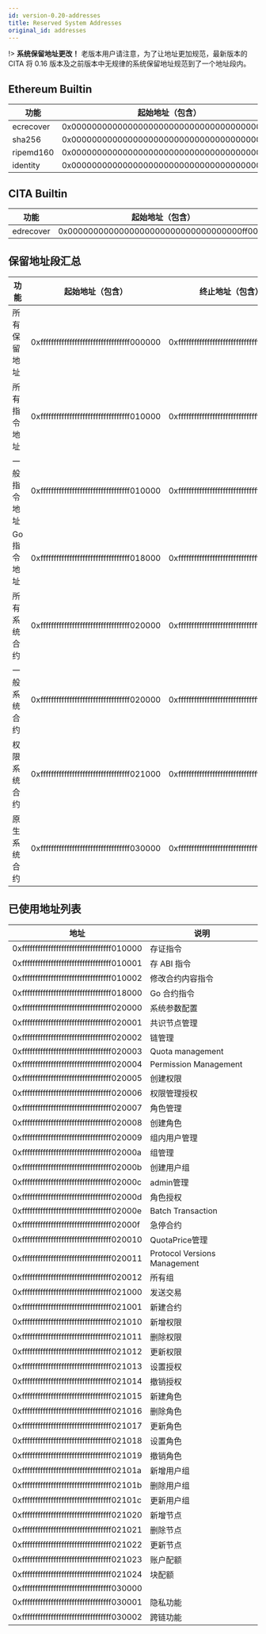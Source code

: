 ```yaml
---
id: version-0.20-addresses
title: Reserved System Addresses
original_id: addresses
---
```

!> **系统保留地址更改！** 老版本用户请注意，为了让地址更加规范，最新版本的 CITA 将 0.16 版本及之前版本中无规律的系统保留地址规范到了一个地址段内。

## Ethereum Builtin

| 功能        | 起始地址（包含）                                   |
| --------- | ------------------------------------------ |
| ecrecover | 0x0000000000000000000000000000000000000001 |
| sha256    | 0x0000000000000000000000000000000000000002 |
| ripemd160 | 0x0000000000000000000000000000000000000003 |
| identity  | 0x0000000000000000000000000000000000000004 |

## CITA Builtin

| 功能        | 起始地址（包含）                                   |
| --------- | ------------------------------------------ |
| edrecover | 0x0000000000000000000000000000000000ff0001 |

## 保留地址段汇总

| 功能      | 起始地址（包含）                                   | 终止地址（包含）                                   |
| ------- | ------------------------------------------ | ------------------------------------------ |
| 所有保留地址  | 0xffffffffffffffffffffffffffffffffff000000 | 0xffffffffffffffffffffffffffffffffffffffff |
| 所有指令地址  | 0xffffffffffffffffffffffffffffffffff010000 | 0xffffffffffffffffffffffffffffffffff01ffff |
| 一般指令地址  | 0xffffffffffffffffffffffffffffffffff010000 | 0xffffffffffffffffffffffffffffffffff0100ff |
| Go 指令地址 | 0xffffffffffffffffffffffffffffffffff018000 | 0xffffffffffffffffffffffffffffffffff018fff |
| 所有系统合约  | 0xffffffffffffffffffffffffffffffffff020000 | 0xffffffffffffffffffffffffffffffffff02ffff |
| 一般系统合约  | 0xffffffffffffffffffffffffffffffffff020000 | 0xffffffffffffffffffffffffffffffffff0200ff |
| 权限系统合约  | 0xffffffffffffffffffffffffffffffffff021000 | 0xffffffffffffffffffffffffffffffffff0210ff |
| 原生系统合约  | 0xffffffffffffffffffffffffffffffffff030000 | 0xffffffffffffffffffffffffffffffffff03ffff |

## 已使用地址列表

| 地址                                         | 说明                           |
| ------------------------------------------ | ---------------------------- |
| 0xffffffffffffffffffffffffffffffffff010000 | 存证指令                         |
| 0xffffffffffffffffffffffffffffffffff010001 | 存 ABI 指令                     |
| 0xffffffffffffffffffffffffffffffffff010002 | 修改合约内容指令                     |
| 0xffffffffffffffffffffffffffffffffff018000 | Go 合约指令                      |
| 0xffffffffffffffffffffffffffffffffff020000 | 系统参数配置                       |
| 0xffffffffffffffffffffffffffffffffff020001 | 共识节点管理                       |
| 0xffffffffffffffffffffffffffffffffff020002 | 链管理                          |
| 0xffffffffffffffffffffffffffffffffff020003 | Quota management             |
| 0xffffffffffffffffffffffffffffffffff020004 | Permission Management        |
| 0xffffffffffffffffffffffffffffffffff020005 | 创建权限                         |
| 0xffffffffffffffffffffffffffffffffff020006 | 权限管理授权                       |
| 0xffffffffffffffffffffffffffffffffff020007 | 角色管理                         |
| 0xffffffffffffffffffffffffffffffffff020008 | 创建角色                         |
| 0xffffffffffffffffffffffffffffffffff020009 | 组内用户管理                       |
| 0xffffffffffffffffffffffffffffffffff02000a | 组管理                          |
| 0xffffffffffffffffffffffffffffffffff02000b | 创建用户组                        |
| 0xffffffffffffffffffffffffffffffffff02000c | admin管理                      |
| 0xffffffffffffffffffffffffffffffffff02000d | 角色授权                         |
| 0xffffffffffffffffffffffffffffffffff02000e | Batch Transaction            |
| 0xffffffffffffffffffffffffffffffffff02000f | 急停合约                         |
| 0xffffffffffffffffffffffffffffffffff020010 | QuotaPrice管理                 |
| 0xffffffffffffffffffffffffffffffffff020011 | Protocol Versions Management |
| 0xffffffffffffffffffffffffffffffffff020012 | 所有组                          |
| 0xffffffffffffffffffffffffffffffffff021000 | 发送交易                         |
| 0xffffffffffffffffffffffffffffffffff021001 | 新建合约                         |
| 0xffffffffffffffffffffffffffffffffff021010 | 新增权限                         |
| 0xffffffffffffffffffffffffffffffffff021011 | 删除权限                         |
| 0xffffffffffffffffffffffffffffffffff021012 | 更新权限                         |
| 0xffffffffffffffffffffffffffffffffff021013 | 设置授权                         |
| 0xffffffffffffffffffffffffffffffffff021014 | 撤销授权                         |
| 0xffffffffffffffffffffffffffffffffff021015 | 新建角色                         |
| 0xffffffffffffffffffffffffffffffffff021016 | 删除角色                         |
| 0xffffffffffffffffffffffffffffffffff021017 | 更新角色                         |
| 0xffffffffffffffffffffffffffffffffff021018 | 设置角色                         |
| 0xffffffffffffffffffffffffffffffffff021019 | 撤销角色                         |
| 0xffffffffffffffffffffffffffffffffff02101a | 新增用户组                        |
| 0xffffffffffffffffffffffffffffffffff02101b | 删除用户组                        |
| 0xffffffffffffffffffffffffffffffffff02101c | 更新用户组                        |
| 0xffffffffffffffffffffffffffffffffff021020 | 新增节点                         |
| 0xffffffffffffffffffffffffffffffffff021021 | 删除节点                         |
| 0xffffffffffffffffffffffffffffffffff021022 | 更新节点                         |
| 0xffffffffffffffffffffffffffffffffff021023 | 账户配额                         |
| 0xffffffffffffffffffffffffffffffffff021024 | 块配额                          |
| 0xffffffffffffffffffffffffffffffffff030000 |                              |
| 0xffffffffffffffffffffffffffffffffff030001 | 隐私功能                         |
| 0xffffffffffffffffffffffffffffffffff030002 | 跨链功能                         |